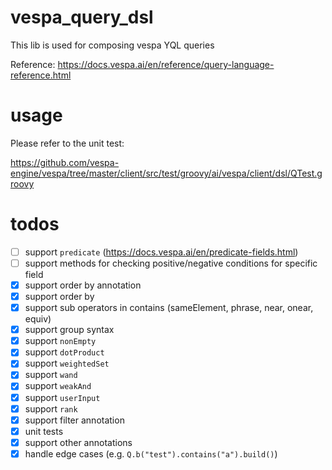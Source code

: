 <!-- Copyright Verizon Media. Licensed under the terms of the Apache 2.0 license. See LICENSE in the project root. -->
# vespa_query_dsl
This lib is used for composing vespa YQL queries

Reference: https://docs.vespa.ai/en/reference/query-language-reference.html

# usage
Please refer to the unit test:

https://github.com/vespa-engine/vespa/tree/master/client/src/test/groovy/ai/vespa/client/dsl/QTest.groovy

# todos
- [ ] support `predicate` (https://docs.vespa.ai/en/predicate-fields.html)
- [ ] support methods for checking positive/negative conditions for specific field
- [X] support order by annotation
- [X] support order by
- [X] support sub operators in contains (sameElement, phrase, near, onear, equiv)
- [X] support group syntax
- [X] support `nonEmpty`
- [X] support `dotProduct`
- [X] support `weightedSet`
- [X] support `wand`
- [X] support `weakAnd`
- [x] support `userInput`
- [x] support `rank`
- [x] support filter annotation
- [X] unit tests
- [X] support other annotations
- [X] handle edge cases (e.g. `Q.b("test").contains("a").build()`)
